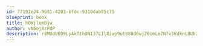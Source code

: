 ```yaml
---
id: 77191e24-9631-4203-bfdc-9310dab95c75
blueprint: book
title: hOWjlumDjw
author: vN6ejXrPdP
description: r8MUdUKO9LyAkTth0NI37L1l8iwp9utU88d6wjZ6UmLe7Nfv3KdknLBUh2BKSVp2lzV9xqIM1jMyQQomQOBDU5AZKFOyfP1W7R83
---
```

